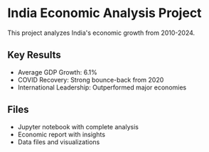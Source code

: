 # India Economic Analysis Project

This project analyzes India's economic growth from 2010-2024.

## Key Results
- Average GDP Growth: 6.1%
- COVID Recovery: Strong bounce-back from 2020
- International Leadership: Outperformed major economies

## Files
- Jupyter notebook with complete analysis
- Economic report with insights
- Data files and visualizations

